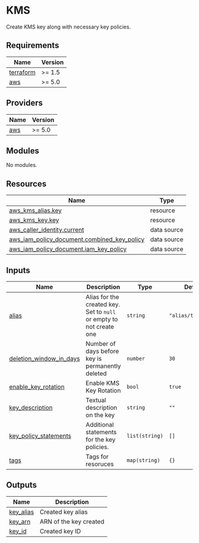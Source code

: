 # KMS

Create KMS key along with necessary key policies.

## Requirements

| Name | Version |
|------|---------|
| <a name="requirement_terraform"></a> [terraform](#requirement\_terraform) | >= 1.5 |
| <a name="requirement_aws"></a> [aws](#requirement\_aws) | >= 5.0 |

## Providers

| Name | Version |
|------|---------|
| <a name="provider_aws"></a> [aws](#provider\_aws) | >= 5.0 |

## Modules

No modules.

## Resources

| Name | Type |
|------|------|
| [aws_kms_alias.key](https://registry.terraform.io/providers/hashicorp/aws/latest/docs/resources/kms_alias) | resource |
| [aws_kms_key.key](https://registry.terraform.io/providers/hashicorp/aws/latest/docs/resources/kms_key) | resource |
| [aws_caller_identity.current](https://registry.terraform.io/providers/hashicorp/aws/latest/docs/data-sources/caller_identity) | data source |
| [aws_iam_policy_document.combined_key_policy](https://registry.terraform.io/providers/hashicorp/aws/latest/docs/data-sources/iam_policy_document) | data source |
| [aws_iam_policy_document.iam_key_policy](https://registry.terraform.io/providers/hashicorp/aws/latest/docs/data-sources/iam_policy_document) | data source |

## Inputs

| Name | Description | Type | Default | Required |
|------|-------------|------|---------|:--------:|
| <a name="input_alias"></a> [alias](#input\_alias) | Alias for the created key. Set to `null` or empty to not create one | `string` | `"alias/terraform"` | no |
| <a name="input_deletion_window_in_days"></a> [deletion\_window\_in\_days](#input\_deletion\_window\_in\_days) | Number of days before key is permanently deleted | `number` | `30` | no |
| <a name="input_enable_key_rotation"></a> [enable\_key\_rotation](#input\_enable\_key\_rotation) | Enable KMS Key Rotation | `bool` | `true` | no |
| <a name="input_key_description"></a> [key\_description](#input\_key\_description) | Textual description on the key | `string` | `""` | no |
| <a name="input_key_policy_statements"></a> [key\_policy\_statements](#input\_key\_policy\_statements) | Additional statements for the key policies. | `list(string)` | `[]` | no |
| <a name="input_tags"></a> [tags](#input\_tags) | Tags for resoruces | `map(string)` | `{}` | no |

## Outputs

| Name | Description |
|------|-------------|
| <a name="output_key_alias"></a> [key\_alias](#output\_key\_alias) | Created key alias |
| <a name="output_key_arn"></a> [key\_arn](#output\_key\_arn) | ARN of the key created |
| <a name="output_key_id"></a> [key\_id](#output\_key\_id) | Created key ID |
